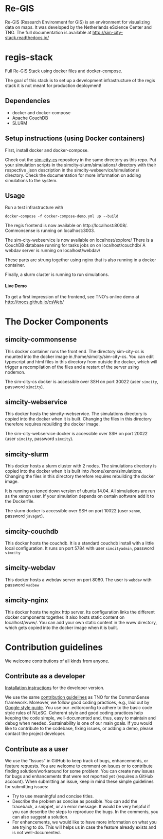 # Re-GIS

Re-GIS (Research Environment for GIS) is an environment for visualizing data on maps. It was developed by the Netherlands eScience Center and TNO. The full documentation is available at http://sim-city-stack.readthedocs.io/


# regis-stack
Full Re-GIS Stack using docker files and docker-compose.

The goal of this stack is to set up a development infrastructure of the regis stack
it is not meant for production deployment!

## Dependencies

* docker and docker-compose
* Apache CouchDB
* SLURM

## Setup instructions (using Docker containers)

First, install docker and docker-compose.

Check out the [sim-city-cs](https://github.com/indodutch/sim-city-cs) repository in the same directory as
this repo.
Put your simulation scripts in the simcity-slurm/simulations/ directory with their respective .json description
in the simcity-webservice/simulations/ directory. Check the documentation for more information on adding simulations
to the system.

## Usage

Run a test infrastructure with
```
docker-compose -f docker-compose-demo.yml up --build
```
The regis frontend is now available on http://localhost:8008/. Commonsense is running on localhost:3003.

The sim-city-webservice is now available on localhost/explore/
There is a CouchDB database running for tasks jobs on on localhost/couchdb/
A webdav server is running on localhost/webdav/

These parts are strung together using nginx that is also running in a docker container.

Finally, a slurm cluster is running to run simulations.

#### Live Demo
To get a first impression of the frontend, see TNO's online demo at http://tnocs.github.io/csWeb/

# The Docker Components

## simcity-commonsense
This docker container runs the front end. The directory sim-city-cs is mounted into the docker image
in /home/simcity/sim-city-cs. You can edit typescript and html files in this directory from outside the
docker, which will trigger a recompilation of the files and a restart of the server using nodemon.

The sim-city-cs docker is accessible over SSH on port 30022 (user `simcity`, password `simcity`).

## simcity-webservice
This docker hosts the simcity-webservice. The simulations directory is copied into the docker when it is built.
Changing the files in this directory therefore requires rebuilding the docker image.

The sim-city-webservice docker is accessible over SSH on port 20022 (user `simcity`, password `simcity`).

## simcity-slurm
This docker hosts a slurm cluster with 2 nodes. The simulations directory is copied into the docker when it is built
into /home/xenon/simulations. Changing the files in this directory therefore requires rebuilding the docker image.

It is running an toned down version of ubuntu 14.04.
All simulations are run as the xenon user. If your simulation depends on certain software add it to the Dockerfile.

The slurm docker is accessible over SSH on port 10022 (user `xenon`, password `javagat`).

## simcity-couchdb
This docker hosts the couchdb. It is a standard couchdb install with a little local configuration.
It runs on port 5784 with user `simcityadmin`, password `simcity`

## simcity-webdav
This docker hosts a webdav server on port 8080. The user is `webdav` with password `vadbew`

## simcity-nginx
This docker hosts the nginx http server. Its configuration links the different docker components together.
It also hosts static content on localhost/www/. You can add your own static content in the www directory,
which gets copied into the docker image when it is built.


# Contribution guidelines #

We welcome contributions of all kinds from anyone.

## Contribute as a developer

[Installation instructions](http://regis.readthedocs.io/en/latest/installation.html) for the developer version.



We use the same [contribution guidelines](https://github.com/TNOCS/csWeb/) as TNO for the CommonSense framework. Moreover, we follow good coding practices, e.g., laid out by  [Google style guide](https://google.github.io/styleguide/).
You use our .editorconfig to adhere to the basic code style rules of NLeSC.
Coherent style and good coding practices help keeping the code simple, well-documented and, thus, easy to maintain and debug when needed. Sustainability is one of our main goals.
If you would like to contribute to the codebase, fixing issues, or adding a demo, please contact the project developer.


## Contribute as a user

We use the "Issues" in GitHub to keep track of bugs, enhancements, or feature requests. You are welcome to comment on issues or to contribute finding solution/workaround for some problem. You can create new issues for bugs and enhancements that were not reported yet (requires a GitHub account). When submitting an issue, keep in mind these simple guidelines for submitting issues:

 * Try to use meaningful and concise titles.
 * Describe the problem as concise as possible. You can add the traceback, a snippet, or an error message. It would be very helpful if you can describe the steps to reproduce the bugs. In the comments, you can also suggest a solution.
 * For enhancements, we would like to have more information on what you are trying to do. This will helps us in case the feature already exists and is not well-documented.
